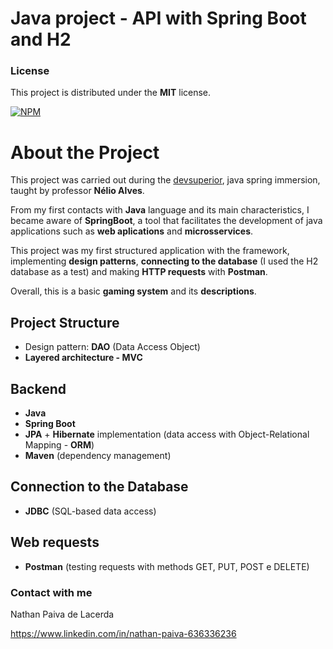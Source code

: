 # Java project - API with Spring Boot and H2 

### License

This project is distributed under the **MIT** license.

[![NPM](https://img.shields.io/npm/l/react)](https://github.com/nathan00pdl/Projeto2_Java_Spring/blob/main/LICENSE) 

# About the Project 

This project was carried out during the [devsuperior](https://www.devsuperior.com.br/), java spring immersion, taught by professor **Nélio Alves**.

From my first contacts with **Java** language and its main characteristics, I became aware of **SpringBoot**, a tool that facilitates the development of java applications such as **web aplications** and **microsservices**.

This project was my first structured application with the framework, implementing **design patterns**, **connecting to the database** (I used the H2 database as a test) and making **HTTP requests** with **Postman**.  

Overall, this is a basic **gaming system** and its **descriptions**.

## Project Structure 
- Design pattern: **DAO** (Data Access Object)
- **Layered architecture - MVC**

## Backend
- **Java**
- **Spring Boot** 
- **JPA** + **Hibernate** implementation (data access with Object-Relational Mapping - **ORM**)
- **Maven** (dependency management)
  
## Connection to the Database 
- **JDBC** (SQL-based data access)
  
## Web requests
- **Postman** (testing requests with methods GET, PUT, POST e DELETE)

### Contact with me

Nathan Paiva de Lacerda

https://www.linkedin.com/in/nathan-paiva-636336236
